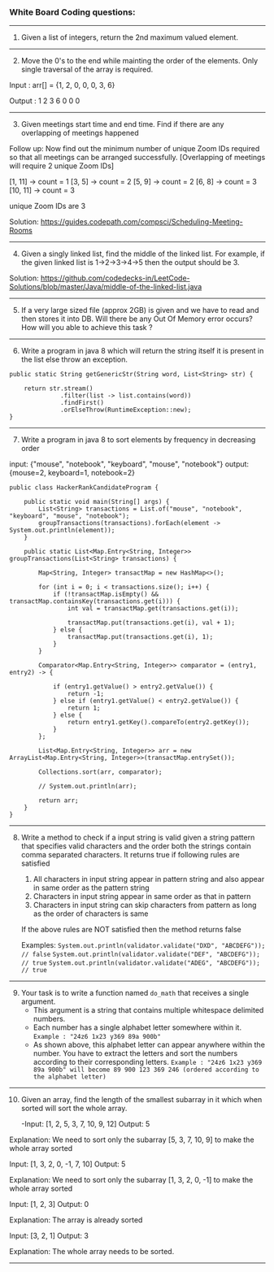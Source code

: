 ### White Board Coding questions:

---------------------------------------------------------------------------------------------------------------------------------------------------
1. Given a list of integers, return the 2nd maximum valued element.

---------------------------------------------------------------------------------------------------------------------------------------------------

2. Move the 0's to the end while mainting the order of the elements. Only single traversal of the array is required.

Input : arr[]  = {1, 2, 0, 0, 0, 3, 6}

Output : 1 2 3 6 0 0 0

---------------------------------------------------------------------------------------------------------------------------------------------------

3. Given meetings start time and end time. Find if there are any overlapping of meetings happened

Follow up: Now find out the minimum number of unique Zoom IDs required so that all meetings can be arranged successfully. [Overlapping of meetings will require 2 unique Zoom IDs]

[1, 11] -> count = 1
[3, 5] -> count = 2
[5, 9] -> count = 2
[6, 8] -> count = 3
[10, 11] -> count = 3

unique Zoom IDs are 3

Solution: https://guides.codepath.com/compsci/Scheduling-Meeting-Rooms

---------------------------------------------------------------------------------------------------------------------------------------------------

4. Given a singly linked list, find the middle of the linked list.
For example, if the given linked list is 1->2->3->4->5 then the output should be 3.

Solution: https://github.com/codedecks-in/LeetCode-Solutions/blob/master/Java/middle-of-the-linked-list.java

---------------------------------------------------------------------------------------------------------------------------------------------------

5. If a very large sized file (approx 2GB) is given and we have to read and then stores it into DB. Will there be any Out Of Memory error occurs?
How will you able to achieve this task ?

---------------------------------------------------------------------------------------------------------------------------------------------------

6. Write a program in java 8 which will return the string itself it is present in the list else throw an exception.

```
public static String getGenericStr(String word, List<String> str) {
		
    return str.stream()
              .filter(list -> list.contains(word))
              .findFirst()
              .orElseThrow(RuntimeException::new);
}
```
---------------------------------------------------------------------------------------------------------------------------------------------------

7. Write a program in java 8 to sort elements by frequency in decreasing order

input: {"mouse", "notebook", "keyboard", "mouse", "notebook"}
output: {mouse=2, keyboard=1, notebook=2}

```
public class HackerRankCandidateProgram {

	public static void main(String[] args) {
		List<String> transactions = List.of("mouse", "notebook", "keyboard", "mouse", "notebook");
		groupTransactions(transactions).forEach(element -> System.out.println(element));
	}

	public static List<Map.Entry<String, Integer>> groupTransactions(List<String> transactions) {

		Map<String, Integer> transactMap = new HashMap<>();

		for (int i = 0; i < transactions.size(); i++) {
			if (!transactMap.isEmpty() && transactMap.containsKey(transactions.get(i))) {
				int val = transactMap.get(transactions.get(i));

				transactMap.put(transactions.get(i), val + 1);
			} else {
				transactMap.put(transactions.get(i), 1);
			}
		}

		Comparator<Map.Entry<String, Integer>> comparator = (entry1, entry2) -> {

			if (entry1.getValue() > entry2.getValue()) {
				return -1;
			} else if (entry1.getValue() < entry2.getValue()) {
				return 1;
			} else {
				return entry1.getKey().compareTo(entry2.getKey());
			}
		};

		List<Map.Entry<String, Integer>> arr = new ArrayList<Map.Entry<String, Integer>>(transactMap.entrySet());

		Collections.sort(arr, comparator);

		// System.out.println(arr);

		return arr;
	}
}
```

---------------------------------------------------------------------------------------------------------------------------------------------------

8. Write a method to check if a input string is valid given a string pattern that specifies valid characters and the order both the strings contain comma separated characters. It returns true if following rules are satisfied

	1. All characters in input string appear in pattern string and also appear in same order as the pattern string
	2. Characters in input string appear in same order as that in pattern
	3. Characters in input string can skip characters from pattern as long as the order of characters is same

	If the above rules are NOT satisfied then the method returns false

	Examples:
	`System.out.println(validator.validate("DXD", "ABCDEFG")); // false`
	`System.out.println(validator.validate("DEF", "ABCDEFG")); // true`
	`System.out.println(validator.validate("ADEG", "ABCDEFG")); // true`

---------------------------------------------------------------------------------------------------------------------------------------------------

9. Your task is to write a function named `do_math` that receives a single argument. 
	- This argument is a string that contains multiple whitespace delimited numbers.
	- Each number has a single alphabet letter somewhere within it.
	`Example : "24z6 1x23 y369 89a 900b"`
	- As shown above, this alphabet letter can appear anywhere within the number. You have to extract the letters and sort the numbers according to their corresponding letters.
	`Example : "24z6 1x23 y369 89a 900b" will become 89 900 123 369 246 (ordered according to the alphabet letter)`

---------------------------------------------------------------------------------------------------------------------------------------------------

10. Given an array, find the length of the smallest subarray in it which when sorted will sort the whole array.


	-Input: [1, 2, 5, 3, 7, 10, 9, 12]
	Output: 5

Explanation: We need to sort only the subarray [5, 3, 7, 10, 9] to make the whole array sorted


Input: [1, 3, 2, 0, -1, 7, 10]
Output: 5

Explanation: We need to sort only the subarray [1, 3, 2, 0, -1] to make the whole array sorted


Input: [1, 2, 3]
Output: 0

Explanation: The array is already sorted


Input: [3, 2, 1]
Output: 3

Explanation: The whole array needs to be sorted.

---------------------------------------------------------------------------------------------------------------------------------------------------
